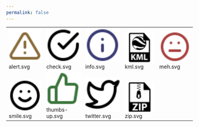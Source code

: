 ```yaml
---
permalink: false
---
```


<table><tr>
<tr>
<td valign="bottom">
<img src="./alert.svg" width="150"><br>
alert.svg
</td>

<td valign="bottom">
<img src="./check.svg" width="150"><br>
check.svg
</td>

<td valign="bottom">
<img src="./info.svg" width="150"><br>
info.svg
</td>

<td valign="bottom">
<img src="./kml.svg" width="150"><br>
kml.svg
</td>

<td valign="bottom">
<img src="./meh.svg" width="150"><br>
meh.svg
</td>

</tr>
<tr>
<td valign="bottom">
<img src="./smile.svg" width="150"><br>
smile.svg
</td>

<td valign="bottom">
<img src="./thumbs-up.svg" width="150"><br>
thumbs-up.svg
</td>

<td valign="bottom">
<img src="./twitter.svg" width="150"><br>
twitter.svg
</td>

<td valign="bottom">
<img src="./zip.svg" width="150"><br>
zip.svg
</td>

<td></td>
</tr></table>